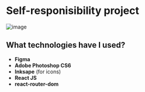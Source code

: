 # Self-responisibility project

![image](https://i.imgur.com/43e6Smd.png)
## What technologies have I used?

- **Figma**
- **Adobe Photoshop CS6**
- **Inksape** (for icons)
- **React JS**
- **react-router-dom**

